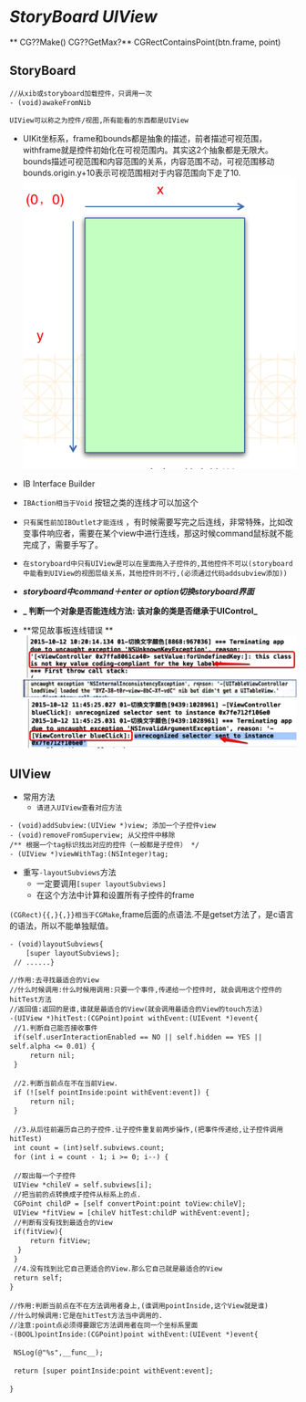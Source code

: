 # _**StoryBoard UIView**_

** CG??Make() CG??GetMax?** CGRectContainsPoint(btn.frame, point)

## StoryBoard
```
//从xib或storyboard加载控件，只调用一次
- (void)awakeFromNib
```

  `UIView可以称之为控件/视图,所有能看的东西都是UIView`
  - UIKit坐标系，frame和bounds都是抽象的描述，前者描述可视范围，withframe就是控件初始化在可视范围内。其实这2个抽象都是无限大。bounds描述可视范围和内容范围的关系，内容范围不动，可视范围移动bounds.origin.y+10表示可视范围相对于内容范围向下走了10.
     ![](assets/UIKit坐标系.png)
    
- IB Interface Builder

 - `IBAction相当于Void` 按钮之类的连线才可以加这个

 - `只有属性前加IBOutlet才能连线` ，有时候需要写完之后连线，非常特殊，比如改变事件响应者，需要在某个view中进行连线，那这时候command鼠标就不能完成了，需要手写了。


- `在storyboard中只有UIView是可以在里面拖入子控件的,其他控件不可以(storyboard中能看到UIView的视图层级关系，其他控件则不行,(必须通过代码addsubview添加))`

 - **_storyboard中command＋enter or option切换storyboard界面_**
 - **_ 判断一个对象是否能连线方法: 该对象的类是否继承于UIControl_**

 - **常见故事板连线错误
**    
    ![](assets/storyboard_error1.png)
     ![](assets/故事板选错控制器.png)
    ![](assets/storyboard_error2.png)

## UIView
- 常用方法
  - `请进入UIView查看对应方法`

```obj
- (void)addSubview:(UIView *)view; 添加一个子控件view
- (void)removeFromSuperview; 从父控件中移除
/** 根据一个tag标识找出对应的控件（一般都是子控件） */
- (UIView *)viewWithTag:(NSInteger)tag; 
```
- 重写`-layoutSubviews`方法
  - 一定要调用`[super layoutSubviews]`
  - 在这个方法中计算和设置所有子控件的frame

`(CGRect){{,}{,}}相当于CGMake`,frame后面的点语法.不是getset方法了，是c语言的语法，所以不能单独赋值。

```obj
- (void)layoutSubviews{
    [super layoutSubviews];
 // ......}

```


```
//作用:去寻找最适合的View
//什么时候调用:什么时候用调用:只要一个事件,传递给一个控件时, 就会调用这个控件的hitTest方法
//返回值:返回的是谁,谁就是最适合的View(就会调用最适合的View的touch方法)
-(UIView *)hitTest:(CGPoint)point withEvent:(UIEvent *)event{
 //1.判断自己能否接收事件
 if(self.userInteractionEnabled == NO || self.hidden == YES || self.alpha <= 0.01) {
     return nil;
 }

 //2.判断当前点在不在当前View.
 if (![self pointInside:point withEvent:event]) {
     return nil;
 }

 //3.从后往前遍历自己的子控件.让子控件重复前两步操作,(把事件传递给,让子控件调用hitTest)
 int count = (int)self.subviews.count;
 for (int i = count - 1; i >= 0; i--) {

 //取出每一个子控件
 UIView *chileV = self.subviews[i];
 //把当前的点转换成子控件从标系上的点.
 CGPoint childP = [self convertPoint:point toView:chileV];
 UIView *fitView = [chileV hitTest:childP withEvent:event];
 //判断有没有找到最适合的View
 if(fitView){
     return fitView;
  }
 }
 //4.没有找到比它自己更适合的View.那么它自己就是最适合的View
 return self;
}

//作用:判断当前点在不在方法调用者身上,(谁调用pointInside,这个View就是谁)
//什么时候调用:它是在hitTest方法当中调用的.
//注意:point点必须得要跟它方法调用者在同一个坐标系里面
-(BOOL)pointInside:(CGPoint)point withEvent:(UIEvent *)event{

 NSLog(@"%s",__func__);

 return [super pointInside:point withEvent:event];

}

```
